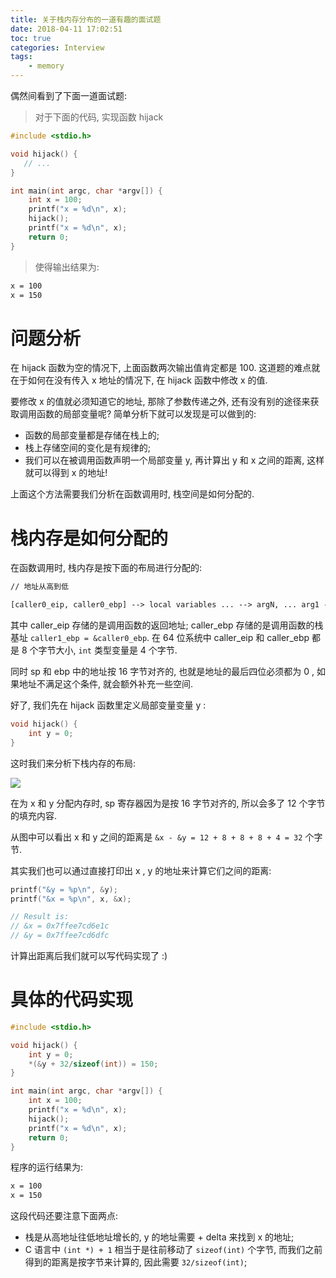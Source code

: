 ```yaml
---
title: 关于栈内存分布的一道有趣的面试题
date: 2018-04-11 17:02:51
toc: true
categories: Interview
tags:
    - memory
---
```


偶然间看到了下面一道面试题:


> 对于下面的代码, 实现函数 hijack

```c
#include <stdio.h>

void hijack() {
   // ...
}

int main(int argc, char *argv[]) {
    int x = 100;
    printf("x = %d\n", x);
    hijack();
    printf("x = %d\n", x);
    return 0;
}
```

> 使得输出结果为:

```txt
x = 100
x = 150
```

<!--more-->

# 问题分析

在 hijack 函数为空的情况下, 上面函数两次输出值肯定都是 100.
这道题的难点就在于如何在没有传入 x 地址的情况下, 在 hijack 函数中修改 x 的值.

要修改 x 的值就必须知道它的地址, 那除了参数传递之外, 还有没有别的途径来获取调用函数的局部变量呢?
简单分析下就可以发现是可以做到的:

* 函数的局部变量都是存储在栈上的;
* 栈上存储空间的变化是有规律的;
* 我们可以在被调用函数声明一个局部变量 y, 再计算出 y 和 x 之间的距离, 这样就可以得到 x 的地址!

上面这个方法需要我们分析在函数调用时, 栈空间是如何分配的.

# 栈内存是如何分配的

在函数调用时, 栈内存是按下面的布局进行分配的:

```txt
// 地址从高到低

[caller0_eip, caller0_ebp] --> local variables ... --> argN, ... arg1 --> [caller1_eip, caller1_ebp]
```

其中 caller_eip 存储的是调用函数的返回地址; caller_ebp 存储的是调用函数的栈基址 `caller1_ebp = &caller0_ebp`.
在 64 位系统中 caller_eip 和 caller_ebp 都是 8 个字节大小, `int` 类型变量是 4 个字节.

同时 sp 和 ebp 中的地址按 16 字节对齐的, 也就是地址的最后四位必须都为 0 ,
如果地址不满足这个条件, 就会额外补充一些空间.

好了, 我们先在 hijack 函数里定义局部变量变量 y :

```c
void hijack() {
    int y = 0;
}
```

这时我们来分析下栈内存的布局:

![](stack_memory.jpg)

在为 x 和 y 分配内存时, sp 寄存器因为是按 16 字节对齐的, 所以会多了 12 个字节的填充内容.

从图中可以看出 x 和 y 之间的距离是 `&x - &y = 12 + 8 + 8 + 8 + 4 = 32` 个字节.

其实我们也可以通过直接打印出 x , y 的地址来计算它们之间的距离:

```c
printf("&y = %p\n", &y);
printf("&x = %p\n", x, &x);

// Result is:
// &x = 0x7ffee7cd6e1c
// &y = 0x7ffee7cd6dfc
```

计算出距离后我们就可以写代码实现了 :)

# 具体的代码实现

```c
#include <stdio.h>

void hijack() {
    int y = 0;
    *(&y + 32/sizeof(int)) = 150;
}

int main(int argc, char *argv[]) {
    int x = 100;
    printf("x = %d\n", x);
    hijack();
    printf("x = %d\n", x);
    return 0;
}
```

程序的运行结果为:

```txt
x = 100
x = 150
```

这段代码还要注意下面两点:

* 栈是从高地址往低地址增长的, y 的地址需要 + delta 来找到 x 的地址;
* C 语言中 `(int *) + 1` 相当于是往前移动了 `sizeof(int)` 个字节, 而我们之前得到的距离是按字节来计算的, 因此需要 `32/sizeof(int)`;
